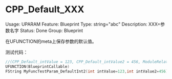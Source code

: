 # CPP_Default_XXX

Usage: UPARAM
Feature: Blueprint
Type: string="abc"
Description: XXX=参数名字
Status: Done
Group: Blueprint

在UFUNCTION的meta上保存参数的默认值。

测试代码：

```cpp
//(CPP_Default_intValue = 123, CPP_Default_intValue2 = 456, ModuleRelativePath = Function/Param/MyFunction_TestParam.h)
UFUNCTION(BlueprintCallable)
FString MyFuncTestParam_DefaultInt2(int intValue=123,int intValue2=456);
```
